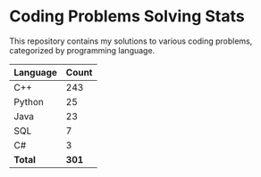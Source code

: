 # Coding Problems Solving Stats

This repository contains my solutions to various coding problems, categorized by programming language.

| Language | Count |
|----------|-------|
| C++ | 243 |
| Python | 25 |
| Java | 23 |
| SQL | 7 |
| C# | 3 |
| **Total** | **301** |
